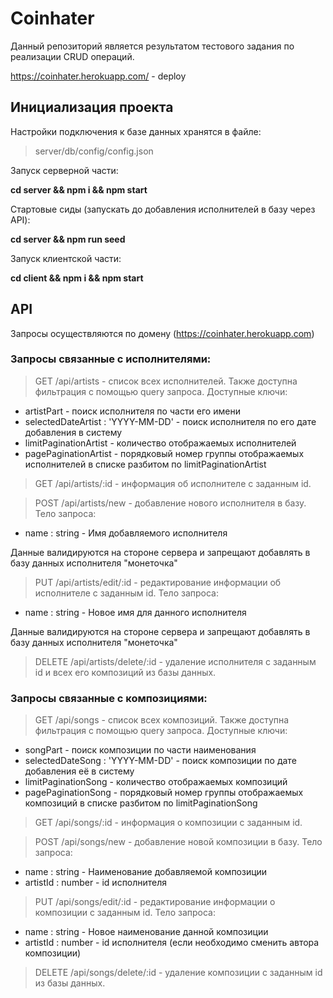 # Coinhater

Данный репозиторий является результатом тестового задания по реализации CRUD операций.

https://coinhater.herokuapp.com/ - deploy

## Инициализация проекта
Настройки подключения к базе данных хранятся в файле: 
> server/db/config/config.json

Запуск серверной части:

**cd server && npm i && npm start**

Стартовые сиды (запускать до добавления исполнителей в базу через API):

**cd server && npm run seed**

Запуск клиентской части:

**cd client && npm i && npm start**

## API 
Запросы осуществляются по домену (https://coinhater.herokuapp.com)
### Запросы связанные с исполнителями:
> GET /api/artists - список всех исполнителей.
Также доступна фильтрация с помощью query запроса.
Доступные ключи:
- artistPart - поиск исполнителя по части его имени
- selectedDateArtist : 'YYYY-MM-DD' - поиск исполнителя по его дате добавления в систему
- limitPaginationArtist - количество отображаемых исполнителей
- pagePaginationArtist - порядковый номер группы отображаемых исполнителей в списке разбитом по limitPaginationArtist

> GET /api/artists/:id - информация об исполнителе с заданным id.

> POST /api/artists/new - добавление нового исполнителя в базу.
Тело запроса:
- name : string - Имя добавляемого исполнителя

Данные валидируются на стороне сервера и запрещают добавлять в базу данных исполнителя "монеточка"

> PUT /api/artists/edit/:id - редактирование информации об исполнителе с заданным id.
Тело запроса:
- name : string - Новое имя для данного исполнителя

Данные валидируются на стороне сервера и запрещают добавлять в базу данных исполнителя "монеточка"

> DELETE /api/artists/delete/:id - удаление исполнителя с заданным id и всех его композиций из базы данных.

### Запросы связанные с композициями:
> GET /api/songs - список всех композиций.
Также доступна фильтрация с помощью query запроса.
Доступные ключи:
- songPart - поиск композиции по части наименования
- selectedDateSong : 'YYYY-MM-DD' - поиск композиции по дате добавления её в систему
- limitPaginationSong - количество отображаемых композиций
- pagePaginationSong - порядковый номер группы отображаемых композиций в списке разбитом по limitPaginationSong

> GET /api/songs/:id - информация о композиции с заданным id.

> POST /api/songs/new - добавление новой композиции в базу.
Тело запроса:
- name : string - Наименование добавляемой композиции
- artistId : number - id исполнителя

> PUT /api/songs/edit/:id - редактирование информации о композиции с заданным id.
Тело запроса:
- name : string - Новое наименование данной композиции
- artistId : number - id исполнителя (если необходимо сменить автора композиции) 

> DELETE /api/songs/delete/:id - удаление композиции с заданным id из базы данных.

